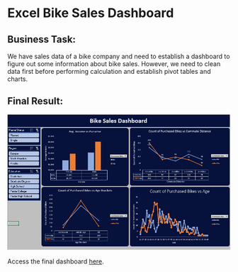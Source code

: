 # Excel Bike Sales Dashboard
## Business Task:
We have sales data of a bike company and need to establish a dashboard to figure out some information about bike sales. However, we need to clean data first before performing calculation and establish pivot tables and charts.
## Final Result:
![Bike Sales Dashboard](https://github.com/HazemMancy/ExcelBikeSalesDashboard/blob/main/BikeSales.png)

Access the final dashboard [here](https://1drv.ms/x/s!AufGAHMfvBe8gTQBYDZH72a8hssW?e=VFLqhH).

